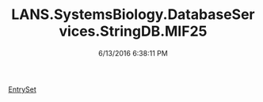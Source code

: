 ﻿---
title: LANS.SystemsBiology.DatabaseServices.StringDB.MIF25
date: 6/13/2016 6:38:11 PM
---

[EntrySet](T-LANS.SystemsBiology.DatabaseServices.StringDB.MIF25.EntrySet.html)
